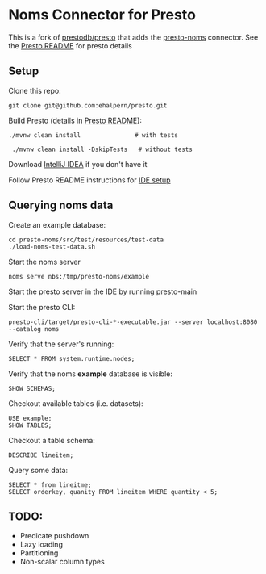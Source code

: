 # Noms Connector for Presto

This is a fork of [prestodb/presto](https://github.com/prestodb/presto) that adds the [presto-noms](presto-noms) connector. See the [Presto README](PRESTO-README.md) for presto details  

## Setup
Clone this repo:

    git clone git@github.com:ehalpern/presto.git

Build Presto (details in [Presto README](PRESTO-README.md#building-presto)):

   ``` 
   ./mvnw clean install               # with tests
   ```
 
   ```
    ./mvnw clean install -DskipTests   # without tests
   ```

Download  [IntelliJ IDEA](http://www.jetbrains.com/idea/download) if you don't have it

Follow Presto README instructions for [IDE setup](PRESTO-README.md##running-presto-in-your-ide)
 
## Querying noms data

Create an example database:

    cd presto-noms/src/test/resources/test-data
    ./load-noms-test-data.sh

Start the noms server

    noms serve nbs:/tmp/presto-noms/example

Start the presto server in the IDE by running presto-main 

Start the presto CLI:

    presto-cli/target/presto-cli-*-executable.jar --server localhost:8080 --catalog noms

Verify that the server's running:

    SELECT * FROM system.runtime.nodes;

Verify that the noms **example** database is visible:

    SHOW SCHEMAS;

Checkout available tables (i.e. datasets):

    USE example;
    SHOW TABLES;

Checkout a table schema:

    DESCRIBE lineitem;

Query some data:

    SELECT * from lineitme;
    SELECT orderkey, quanity FROM lineitem WHERE quantity < 5;

## TODO:

- Predicate pushdown 
- Lazy loading
- Partitioning 
- Non-scalar column types

